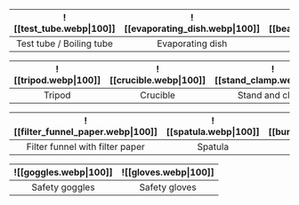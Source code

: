 | ![[test_tube.webp\|100]] | ![[evaporating_dish.webp\|100]] | ![[beaker.webp\|100]] |
| :----------------------: | :-----------------------------: | :--------------: |
| Test tube / Boiling tube |        Evaporating dish         |      Beaker      |

| ![[tripod.webp\|100]] | ![[crucible.webp\|100]] | ![[stand_clamp.webp\|100]] |
| :-------------------: | :---------------------: | :------------------------: |
|        Tripod         |        Crucible         |      Stand and clamp       |

| ![[filter_funnel_paper.webp\|100]] | ![[spatula.webp\|100]] | ![[bunsen_burner.webp\|100]] |
| :--------------------------------: | :--------------------: | :--------------------------: |
|  Filter funnel with filter paper   |        Spatula         |        Bunsen burner         |

| ![[goggles.webp\|100]] | ![[gloves.webp\|100]] |
| :--------------------: | :-------------------: |
|     Safety goggles     |     Safety gloves     |
